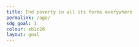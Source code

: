 ```yaml
---
title: End poverty in all its forms everywhere
permalink: /age/
sdg_goal: 1
colour: eb1c2d
layout: goal
--- 
```


